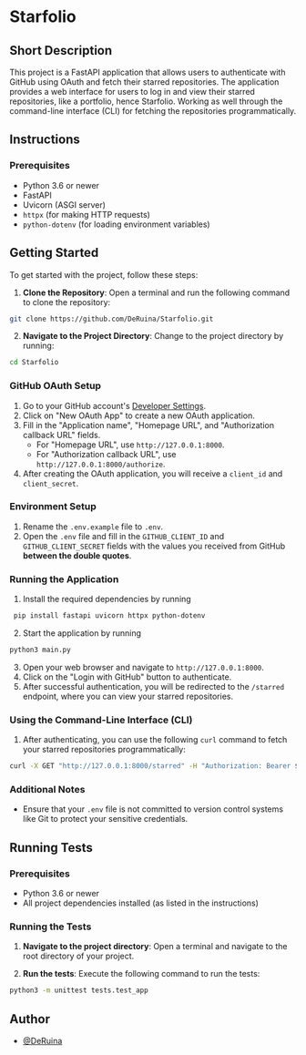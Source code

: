 # Starfolio

## Short Description

This project is a FastAPI application that allows users to authenticate with GitHub using OAuth and fetch their starred repositories. The application provides a web interface for users to log in and view their starred repositories, like a portfolio, hence Starfolio. Working as well through the command-line interface (CLI) for fetching the repositories programmatically.

## Instructions

### Prerequisites

- Python 3.6 or newer
- FastAPI
- Uvicorn (ASGI server)
- `httpx` (for making HTTP requests)
- `python-dotenv` (for loading environment variables)

## Getting Started

To get started with the project, follow these steps:

1. **Clone the Repository**: Open a terminal and run the following command to clone the repository:
```bash
git clone https://github.com/DeRuina/Starfolio.git 
```
2. **Navigate to the Project Directory**: Change to the project directory by running:
```bash
cd Starfolio
```

### GitHub OAuth Setup

1. Go to your GitHub account's [Developer Settings](https://github.com/settings/developers).
2. Click on "New OAuth App" to create a new OAuth application.
3. Fill in the "Application name", "Homepage URL", and "Authorization callback URL" fields.
   - For "Homepage URL", use `http://127.0.0.1:8000`.
   - For "Authorization callback URL", use `http://127.0.0.1:8000/authorize`.
4. After creating the OAuth application, you will receive a `client_id` and `client_secret`.

### Environment Setup

1. Rename the `.env.example` file to `.env`.
2. Open the `.env` file and fill in the `GITHUB_CLIENT_ID` and `GITHUB_CLIENT_SECRET` fields with the values you received from GitHub **between the double quotes**.

### Running the Application

1. Install the required dependencies by running
```bash
 pip install fastapi uvicorn httpx python-dotenv
```
2. Start the application by running
```bash
python3 main.py
```
3. Open your web browser and navigate to `http://127.0.0.1:8000`.
4. Click on the "Login with GitHub" button to authenticate.
5. After successful authentication, you will be redirected to the `/starred` endpoint, where you can view your starred repositories.

### Using the Command-Line Interface (CLI)

1. After authenticating, you can use the following `curl` command to fetch your starred repositories programmatically:
```bash
curl -X GET "http://127.0.0.1:8000/starred" -H "Authorization: Bearer ${ACCESS_TOKEN}"
```

### Additional Notes

- Ensure that your `.env` file is not committed to version control systems like Git to protect your sensitive credentials.

## Running Tests

### Prerequisites

- Python 3.6 or newer
- All project dependencies installed (as listed in the instructions)

### Running the Tests

1. **Navigate to the project directory**: Open a terminal and navigate to the root directory of your project.

2. **Run the tests**: Execute the following command to run the tests:
```bash
python3 -m unittest tests.test_app
```



## Author

- [@DeRuina](https://github.com/DeRuina)

